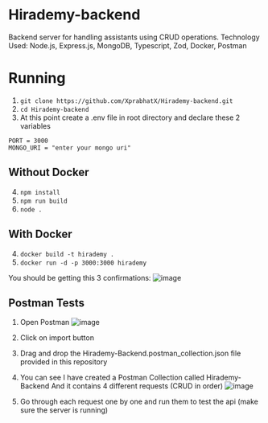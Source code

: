 # Hirademy-backend
Backend server for handling assistants using CRUD operations.
Technology Used: Node.js, Express.js, MongoDB, Typescript, Zod, Docker, Postman

# Running
1. ```git clone https://github.com/XprabhatX/Hirademy-backend.git```
2. ```cd Hirademy-backend```
3. At this point create a .env file in root directory and declare these 2 variables
```
PORT = 3000
MONGO_URI = "enter your mongo uri"
```

## Without Docker
4. ```npm install```
5. ```npm run build```
6. ```node .```

## With Docker
4. ```docker build -t hirademy .```
5. ```docker run -d -p 3000:3000 hirademy```

You should be getting this 3 confirmations:
![image](https://github.com/XprabhatX/Hirademy-backend/assets/83898334/d9fbbd10-6c9b-4390-8923-a20191c9c576)


## Postman Tests
1. Open Postman
   ![image](https://github.com/XprabhatX/Hirademy-backend/assets/83898334/dcb4bccf-039e-4f2a-9b7e-73c4aa8def7a)
2. Click on import button

3. Drag and drop the Hirademy-Backend.postman_collection.json file provided in this repository
4. You can see I have created a Postman Collection called Hirademy-Backend
   And it contains 4 different requests (CRUD in order)
   ![image](https://github.com/XprabhatX/Hirademy-backend/assets/83898334/2aab4893-31a1-4fe5-b171-fd8877aedf8f)
5. Go through each request one by one and run them to test the api (make sure the server is running)
